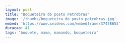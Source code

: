 ```yaml
---
layout: post
title: "Boqueteira do posto Petrobras"
image: '/thumbs/boqueteira_do_posto_petrobras.jpg'
embed: 'https://www.xvideos.com/embedframe/37478653'
duracao: 41
tags: 'boquete, mama, mamando, boqueteira'
---
```

